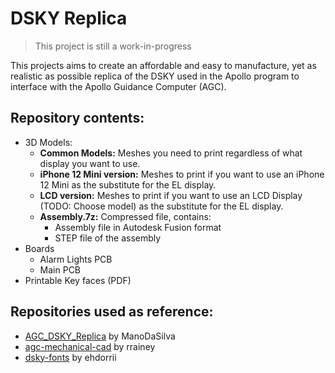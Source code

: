 # DSKY Replica
> This project is still a work-in-progress

This projects aims to create an affordable and easy to manufacture, yet as realistic as possible replica of the DSKY used in the Apollo program to interface with the Apollo Guidance Computer (AGC).

## Repository contents:
* 3D Models:
  * **Common Models:** Meshes you need to print regardless of what display you want to use.
  * **iPhone 12 Mini version:** Meshes to print if you want to use an iPhone 12 Mini as the substitute for the EL display.
  * **LCD version:** Meshes to print if you want to use an LCD Display (TODO: Choose model) as the substitute for the EL display.
  * **Assembly.7z:** Compressed file, contains:
    * Assembly file in Autodesk Fusion format
    * STEP file of the assembly
* Boards
  * Alarm Lights PCB
  * Main PCB
* Printable Key faces (PDF)

## Repositories used as reference:
* [AGC_DSKY_Replica](https://github.com/ManoDaSilva/AGC_DSKY_Replica) by ManoDaSilva
* [agc-mechanical-cad](https://github.com/rrainey/agc-mechanical-cad) by rrainey
* [dsky-fonts](https://github.com/ehdorrii/dsky-fonts) by ehdorrii